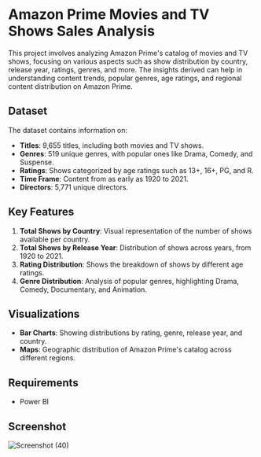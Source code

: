 # Amazon Prime Movies and TV Shows Sales Analysis

This project involves analyzing Amazon Prime's catalog of movies and TV shows, focusing on various aspects such as show distribution by country, release year, ratings, genres, and more. The insights derived can help in understanding content trends, popular genres, age ratings, and regional content distribution on Amazon Prime.

## Dataset

The dataset contains information on:
- **Titles**: 9,655 titles, including both movies and TV shows.
- **Genres**: 519 unique genres, with popular ones like Drama, Comedy, and Suspense.
- **Ratings**: Shows categorized by age ratings such as 13+, 16+, PG, and R.
- **Time Frame**: Content from as early as 1920 to 2021.
- **Directors**: 5,771 unique directors.

## Key Features

1. **Total Shows by Country**: Visual representation of the number of shows available per country.
2. **Total Shows by Release Year**: Distribution of shows across years, from 1920 to 2021.
3. **Rating Distribution**: Shows the breakdown of shows by different age ratings.
4. **Genre Distribution**: Analysis of popular genres, highlighting Drama, Comedy, Documentary, and Animation.
   
## Visualizations

- **Bar Charts**: Showing distributions by rating, genre, release year, and country.
- **Maps**: Geographic distribution of Amazon Prime's catalog across different regions.

## Requirements

- Power BI

## Screenshot

![Screenshot (40)](https://github.com/rohanpalkar2000/Amaazon_Prime_Sales_Analysis/assets/73885591/c6dc3400-7d5f-4c96-9367-fbec987af8ab)
